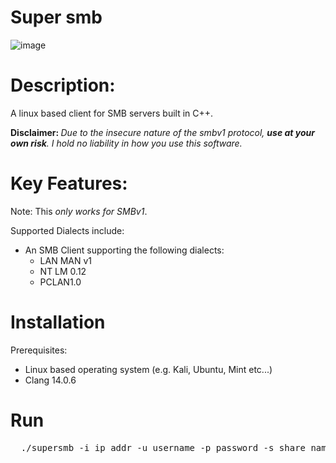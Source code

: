 # Super smb

![image](https://github.com/0liverRobinson/super-smb/assets/50546763/a0c6880d-1e60-436a-9a96-200aab92e8df)


# Description:

A linux based client for SMB servers built in C++.

<b>Disclaimer: </b><i>Due to the insecure nature of the smbv1 protocol, <b>use at your own risk</b>. I hold no liability in how you use this software.</i>

# Key Features:

Note: This <i>only works for SMBv1</i>. 

Supported Dialects include:
<ul>
  <li>An SMB Client supporting the following dialects: 
    <ul>
        <li>LAN MAN v1</li>
        <li>NT LM 0.12</li>
        <li>PCLAN1.0</li>
      </ul>
  </li>
</ul>


# Installation

Prerequisites:
<ul>
  <li>Linux based operating system (e.g. Kali, Ubuntu, Mint etc...)</li>
  <li>Clang 14.0.6</li>
</ul>

# Run

<pre>
  ./supersmb -i ip_addr -u username -p password -s share_name
</pre>



